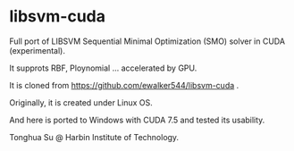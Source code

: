 # libsvm-cuda
Full port of LIBSVM Sequential Minimal Optimization (SMO) solver in CUDA (experimental).

It supprots RBF, Ploynomial ... accelerated by GPU.

It is cloned from https://github.com/ewalker544/libsvm-cuda .

Originally, it is created under Linux OS.

And here is ported to Windows with CUDA 7.5 and tested its usability.

Tonghua Su @ Harbin Institute of Technology.
